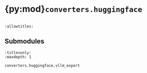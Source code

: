 # {py:mod}`converters.huggingface`

```{py:module} converters.huggingface
```

```{autodoc2-docstring} converters.huggingface
:allowtitles:
```

## Submodules

```{toctree}
:titlesonly:
:maxdepth: 1

converters.huggingface.vllm_export
```
